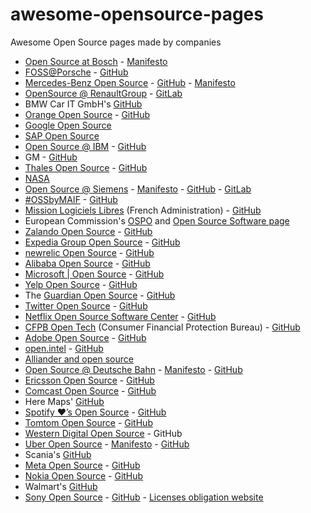 # awesome-opensource-pages
Awesome Open Source pages made by companies

- [Open Source at Bosch](https://opensource.bosch.com/) - [Manifesto](https://opensource.bosch.com/manifesto/)
- [FOSS@Porsche](https://opensource.porsche.com/) - [GitHub](https://github.com/porscheofficial)
- [Mercedes-Benz Open Source](https://opensource.mercedes-benz.com/) - [GitHub](https://github.com/mercedes-benz) - [Manifesto](https://opensource.mercedes-benz.com/manifesto/)
- [OpenSource @ RenaultGroup](https://opensource.renaultgroup.com/) - [GitLab](https://gitlab.com/grouperenault)
- BMW Car IT GmbH's [GitHub](https://github.com/bmwcarit)
- [Orange Open Source](https://opensource.orange.com/en/open-source-orange/) - [GitHub](https://github.com/Orange-OpenSource)
- [Google Open Source](https://opensource.google/)
- [SAP Open Source](https://pages.community.sap.com/topics/open-source)
- [Open Source @ IBM](https://www.ibm.com/opensource/) - [GitHub](https://github.com/IBM)
- GM - [GitHub](https://github.com/generalmotors)
- [Thales Open Source](https://thalesgroup.github.io/) - [GitHub](https://github.com/ThalesGroup)
- [NASA](https://code.nasa.gov/)
- [Open Source @ Siemens](https://opensource.siemens.com/) - [Manifesto](https://opensource.siemens.com/manifesto/) - [GitHub](https://github.com/siemens) - [GitLab](https://gitlab.com/siemens)
- [#OSSbyMAIF](https://maif.github.io/) - [GitHub](https://github.com/MAIF)
- [Mission Logiciels Libres](https://code.gouv.fr/fr/) (French Administration) - [GitHub](https://github.com/codegouvfr/)
- European Commission's [OSPO](https://joinup.ec.europa.eu/collection/ec-ospo) and [Open Source Software page](https://joinup.ec.europa.eu/topic/ict/open-source-software)
- [Zalando Open Source](https://opensource.zalando.com/) - [GitHub](https://github.com/zalando)
- [Expedia Group Open Source](https://opensource.expediagroup.com/) - [GitHub](https://github.com/ExpediaGroup)
- [newrelic Open Source](https://opensource.newrelic.com/) - [GitHub](https://github.com/newrelic)
- [Alibaba Open Source](http://alibaba.github.io/) - [GitHub](https://github.com/alibaba)
- [Microsoft | Open Source](https://opensource.microsoft.com/) - [GitHub](https://github.com/microsoft)
- [Yelp Open Source](https://yelp.github.io/) - [GitHub](https://github.com/Yelp)
- The [Guardian Open Source](https://theguardian.engineering/open-source) - [GitHub](https://github.com/guardian)
- [Twitter Open Source](https://opensource.twitter.dev/) - [GitHub](https://github.com/twitter)
- [Netflix Open Source Software Center](https://netflix.github.io/) - [GitHub](https://github.com/Netflix)
- [CFPB Open Tech](https://cfpb.github.io/) (Consumer Financial Protection Bureau) - [GitHub](https://github.com/cfpb)
- [Adobe Open Source](https://opensource.adobe.com/) - [GitHub](https://github.com/adobe)
- [open.intel](https://www.intel.com/content/www/us/en/developer/topic-technology/open/overview.html) - [GitHub](https://github.com/intel)
- [Alliander and open source](https://www.alliander.com/en/open-source/projects/)
- [Open Source @ Deutsche Bahn](https://opensource.deutschebahn.com/opensource-en) - [Manifesto](https://opensource.deutschebahn.com/opensource-en) - [GitHub](https://github.com/dbsystel)
- [Ericsson Open Source](https://www.ericsson.com/en/open-source) - [GitHub](https://github.com/Ericsson)
- [Comcast Open Source](https://comcast.github.io/) - [GitHub](https://github.com/Comcast)
- Here Maps' [GitHub](https://github.com/heremaps)
- [Spotify ❤’s Open Source](https://spotify.github.io/) - [GitHub](https://github.com/spotify)
- [Tomtom Open Source](https://opensource.tomtom.com/) - [GitHub](https://github.com/tomtom-international)
- [Western Digital Open Source](https://www.westerndigital.com/company/innovation/open-source) - GitHub
- [Uber Open Source](https://uber.github.io/) - [Manifesto](https://uber.github.io/#/principles) - [GitHub](https://github.com/uber)
- Scania's [GitHub](https://github.com/scania)
- [Meta Open Source](https://opensource.fb.com/) - [GitHub](https://github.com/facebook)
- [Nokia Open Source](https://www.nokia.com/networks/opensource/) - [GitHub](https://github.com/nokia/)
- Walmart's [GitHub](https://github.com/walmartlabs)
- [Sony Open Source](https://developer.sony.com/open-source) - [GitHub](https://github.com/sony) - [Licenses obligation website](https://oss.sony.net/Products/Linux/common/search.html)
